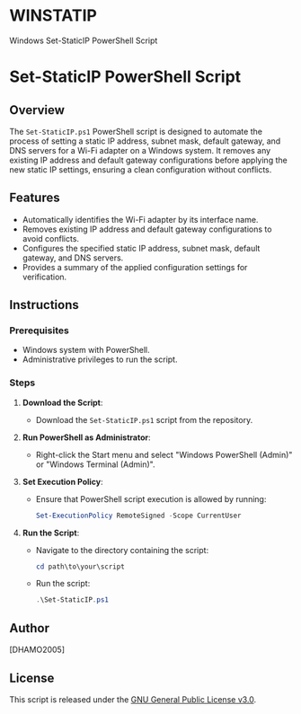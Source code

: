 # WINSTATIP
Windows Set-StaticIP PowerShell Script

# Set-StaticIP PowerShell Script

## Overview
The `Set-StaticIP.ps1` PowerShell script is designed to automate the process of setting a static IP address, subnet mask, default gateway, and DNS servers for a Wi-Fi adapter on a Windows system. It removes any existing IP address and default gateway configurations before applying the new static IP settings, ensuring a clean configuration without conflicts.

## Features
- Automatically identifies the Wi-Fi adapter by its interface name.
- Removes existing IP address and default gateway configurations to avoid conflicts.
- Configures the specified static IP address, subnet mask, default gateway, and DNS servers.
- Provides a summary of the applied configuration settings for verification.

## Instructions

### Prerequisites
- Windows system with PowerShell.
- Administrative privileges to run the script.

### Steps

1. **Download the Script**:
   - Download the `Set-StaticIP.ps1` script from the repository.

2. **Run PowerShell as Administrator**:
   - Right-click the Start menu and select "Windows PowerShell (Admin)" or "Windows Terminal (Admin)".

3. **Set Execution Policy**:
   - Ensure that PowerShell script execution is allowed by running:
     ```powershell
     Set-ExecutionPolicy RemoteSigned -Scope CurrentUser
     ```

4. **Run the Script**:
   - Navigate to the directory containing the script:
     ```powershell
     cd path\to\your\script
     ```
   - Run the script:
     ```powershell
     .\Set-StaticIP.ps1
     ```

## Author
[DHAMO2005]

## License
This script is released under the [GNU General Public License v3.0](LICENSE).
